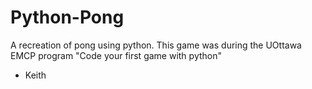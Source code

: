 # Python-Pong
A recreation of pong using python.
This game was during the UOttawa EMCP program "Code your first game with python"
- Keith
